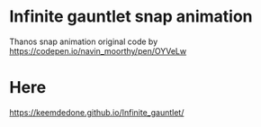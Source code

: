 # Infinite gauntlet snap animation
Thanos snap animation original code by https://codepen.io/navin_moorthy/pen/OYVeLw

# Here
https://keemdedone.github.io/Infinite_gauntlet/
